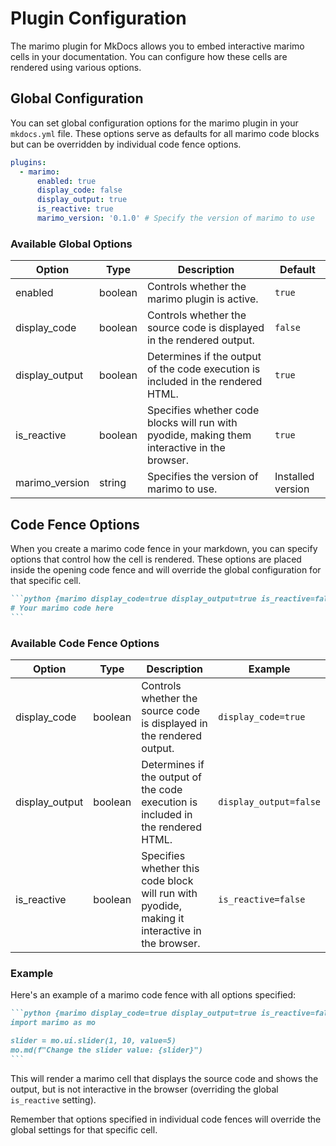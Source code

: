 # Plugin Configuration

The marimo plugin for MkDocs allows you to embed interactive marimo cells in your documentation. You can configure how these cells are rendered using various options.

## Global Configuration

You can set global configuration options for the marimo plugin in your `mkdocs.yml` file. These options serve as defaults for all marimo code blocks but can be overridden by individual code fence options.

```yaml
plugins:
  - marimo:
      enabled: true
      display_code: false
      display_output: true
      is_reactive: true
      marimo_version: '0.1.0' # Specify the version of marimo to use
```

### Available Global Options

| Option         | Type    | Description                                                                                  | Default           |
| -------------- | ------- | -------------------------------------------------------------------------------------------- | ----------------- |
| enabled        | boolean | Controls whether the marimo plugin is active.                                                | `true`            |
| display_code   | boolean | Controls whether the source code is displayed in the rendered output.                        | `false`           |
| display_output | boolean | Determines if the output of the code execution is included in the rendered HTML.             | `true`            |
| is_reactive    | boolean | Specifies whether code blocks will run with pyodide, making them interactive in the browser. | `true`            |
| marimo_version | string  | Specifies the version of marimo to use.                                                      | Installed version |

## Code Fence Options

When you create a marimo code fence in your markdown, you can specify options that control how the cell is rendered. These options are placed inside the opening code fence and will override the global configuration for that specific cell.

````markdown
```python {marimo display_code=true display_output=true is_reactive=false}
# Your marimo code here
```
````

### Available Code Fence Options

| Option         | Type    | Description                                                                                    | Example                |
| -------------- | ------- | ---------------------------------------------------------------------------------------------- | ---------------------- |
| display_code   | boolean | Controls whether the source code is displayed in the rendered output.                          | `display_code=true`    |
| display_output | boolean | Determines if the output of the code execution is included in the rendered HTML.               | `display_output=false` |
| is_reactive    | boolean | Specifies whether this code block will run with pyodide, making it interactive in the browser. | `is_reactive=false`    |

### Example

Here's an example of a marimo code fence with all options specified:

````markdown
```python {marimo display_code=true display_output=true is_reactive=false}
import marimo as mo

slider = mo.ui.slider(1, 10, value=5)
mo.md(f"Change the slider value: {slider}")
```
````

This will render a marimo cell that displays the source code and shows the output, but is not interactive in the browser (overriding the global `is_reactive` setting).

Remember that options specified in individual code fences will override the global settings for that specific cell.
